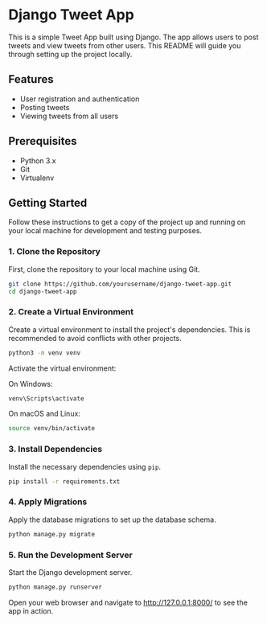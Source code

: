 # Django Tweet App

This is a simple Tweet App built using Django. The app allows users to post tweets and view tweets from other users. This README will guide you through setting up the project locally.

## Features

- User registration and authentication
- Posting tweets
- Viewing tweets from all users

## Prerequisites

- Python 3.x
- Git
- Virtualenv

## Getting Started

Follow these instructions to get a copy of the project up and running on your local machine for development and testing purposes.

### 1. Clone the Repository

First, clone the repository to your local machine using Git.

```bash
git clone https://github.com/yourusername/django-tweet-app.git
cd django-tweet-app
```
### 2. Create a Virtual Environment

Create a virtual environment to install the project's dependencies. This is recommended to avoid conflicts with other projects.

```bash
python3 -m venv venv
```
Activate the virtual environment:

On Windows:

```bash
venv\Scripts\activate
```
On macOS and Linux:
```bash
source venv/bin/activate
```
### 3. Install Dependencies

Install the necessary dependencies using `pip`.
```bash
pip install -r requirements.txt
```
### 4. Apply Migrations
Apply the database migrations to set up the database schema.
```bash
python manage.py migrate
```
### 5. Run the Development Server
Start the Django development server.
```bash
python manage.py runserver
```
Open your web browser and navigate to http://127.0.0.1:8000/ to see the app in action.
